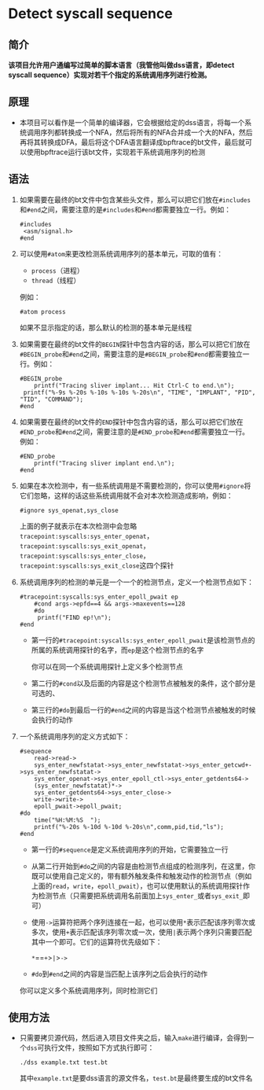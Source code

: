 # Detect syscall sequence

## 简介

**该项目允许用户通编写过简单的脚本语言（我管他叫做dss语言，即detect syscall sequence）实现对若干个指定的系统调用序列进行检测。**

## 原理

* 本项目可以看作是一个简单的编译器，它会根据给定的dss语言，将每一个系统调用序列都转换成一个NFA，然后将所有的NFA合并成一个大的NFA，然后再将其转换成DFA，最后将这个DFA语言翻译成bpftrace的bt文件，最后就可以使用bpftrace运行该bt文件，实现若干系统调用序列的检测

## 语法

1. 如果需要在最终的bt文件中包含某些头文件，那么可以把它们放在`#includes`和`#end`之间，需要注意的是`#includes`和`#end`都需要独立一行。例如：

   ```
   #includes
   	<asm/signal.h>
   #end
   ```

2. 可以使用`#atom`来更改检测系统调用序列的基本单元，可取的值有：

   * `process`（进程）
   * `thread`（线程）

   例如：

   ```
   #atom process
   ```

   如果不显示指定的话，那么默认的检测的基本单元是线程

3. 如果需要在最终的bt文件的`BEGIN`探针中包含内容的话，那么可以把它们放在`#BEGIN_probe`和`#end`之间，需要注意的是`#BEGIN_probe`和`#end`都需要独立一行。例如：

   ```
   #BEGIN_probe
       printf("Tracing sliver implant... Hit Ctrl-C to end.\n");
   	printf("%-9s %-20s %-10s %-10s %-20s\n", "TIME", "IMPLANT", "PID", "TID", "COMMAND");
   #end
   ```

4. 如果需要在最终的bt文件的`END`探针中包含内容的话，那么可以把它们放在`#END_probe`和`#end`之间，需要注意的是`#END_probe`和`#end`都需要独立一行。例如：

   ```
   #END_probe
       printf("Tracing sliver implant end.\n");
   #end
   ```

5. 如果在本次检测中，有一些系统调用是不需要检测的，你可以使用`#ignore`将它们忽略，这样的话这些系统调用就不会对本次检测造成影响，例如：

   ```
   #ignore sys_openat,sys_close
   ```

   上面的例子就表示在本次检测中会忽略`tracepoint:syscalls:sys_enter_openat`，`tracepoint:syscalls:sys_exit_openat`，`tracepoint:syscalls:sys_enter_close`，`tracepoint:syscalls:sys_exit_close`这四个探针

6. 系统调用序列的检测的单元是一个一个的检测节点，定义一个检测节点如下：

   ```
   #tracepoint:syscalls:sys_enter_epoll_pwait ep
       #cond args->epfd==4 && args->maxevents==128
       #do
       	printf("FIND ep!\n");
   #end
   ```

   * 第一行的`#tracepoint:syscalls:sys_enter_epoll_pwait`是该检测节点的所属的系统调用探针的名字，而`ep`是这个检测节点的名字

     你可以在同一个系统调用探针上定义多个检测节点

   * 第二行的`#cond`以及后面的内容是这个检测节点被触发的条件，这个部分是可选的、

   * 第三行的`#do`到最后一行的`#end`之间的内容是当这个检测节点被触发的时候会执行的动作

7. 一个系统调用序列的定义方式如下：

   ```
   #sequence
       read->read->
       sys_enter_newfstatat->sys_enter_newfstatat->sys_enter_getcwd+->sys_enter_newfstatat->
       sys_enter_openat->sys_enter_epoll_ctl->sys_enter_getdents64->
       (sys_enter_newfstatat)*->
       sys_enter_getdents64->sys_enter_close->
       write->write->
       epoll_pwait->epoll_pwait;
   #do
       time("%H:%M:%S  ");
       printf("%-20s %-10d %-10d %-20s\n",comm,pid,tid,"ls");
   #end
   ```

   * 第一行的`#sequence`是定义系统调用序列的开始，它需要独立一行

   * 从第二行开始到`#do`之间的内容是由检测节点组成的检测序列，在这里，你既可以使用自己定义的，带有额外触发条件和触发动作的检测节点（例如上面的`read`，`write`，`epoll_pwait`），也可以使用默认的系统调用探针作为检测节点（只需要把系统调用名前面加上`sys_enter_`或者`sys_exit_`即可）

   * 使用`->`运算符把两个序列连接在一起，也可以使用`*`表示匹配该序列零次或多次，使用`+`表示匹配该序列零次或一次，使用`|`表示两个序列只需要匹配其中一个即可。它们的运算符优先级如下：

     `*`==`+`>`|`>`->`

   * `#do`到`#end`之间的内容是当匹配上该序列之后会执行的动作

   你可以定义多个系统调用序列，同时检测它们

## 使用方法

* 只需要拷贝源代码，然后进入项目文件夹之后，输入`make`进行编译，会得到一个`dss`可执行文件，按照如下方式执行即可：

  ```she
  ./dss example.txt test.bt
  ```

  其中`example.txt`是要dss语言的源文件名，`test.bt`是最终要生成的bt文件名
